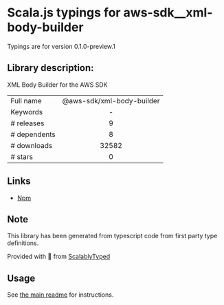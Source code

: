
# Scala.js typings for aws-sdk__xml-body-builder

Typings are for version 0.1.0-preview.1

## Library description:
XML Body Builder for the AWS SDK

|                    |                 |
| ------------------ | :-------------: |
| Full name          | @aws-sdk/xml-body-builder |
| Keywords           | - |
| # releases         | 9 |
| # dependents       | 8 |
| # downloads        | 32582 |
| # stars            | 0 |

## Links
- [Npm](https://www.npmjs.com/package/%40aws-sdk%2Fxml-body-builder)
    


## Note
This library has been generated from typescript code from first party type definitions.

Provided with :purple_heart: from [ScalablyTyped](https://github.com/oyvindberg/ScalablyTyped)

## Usage
See [the main readme](../../readme.md) for instructions.


